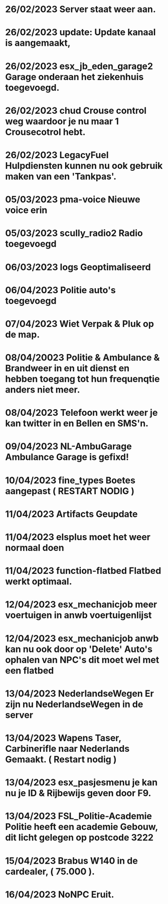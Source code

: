 # 26/02/2023 Server staat weer aan. 
# 26/02/2023 update: Update kanaal is aangemaakt,
# 26/02/2023 esx_jb_eden_garage2 Garage onderaan het ziekenhuis toegevoegd.
# 26/02/2023 chud Crouse control weg waardoor je nu maar 1 Crousecotrol hebt.
# 26/02/2023 LegacyFuel Hulpdiensten kunnen nu ook gebruik maken van een 'Tankpas'.
# 05/03/2023 pma-voice Nieuwe voice erin
# 05/03/2023 scully_radio2 Radio toegevoegd
# 06/03/2023 logs Geoptimaliseerd 
# 06/04/2023 Politie auto's toegevoegd 
# 07/04/2023 Wiet Verpak & Pluk op de map.
# 08/04/20023 Politie & Ambulance & Brandweer in en uit dienst en hebben toegang tot hun frequenqtie anders niet meer.
# 08/04/2023 Telefoon werkt weer je kan twitter in en Bellen en SMS'n.
# 09/04/2023 NL-AmbuGarage  Ambulance Garage is gefixd!
# 10/04/2023 fine_types Boetes aangepast ( RESTART NODIG )
# 11/04/2023 Artifacts Geupdate
# 11/04/2023 elsplus moet het weer normaal doen
# 11/04/2023 function-flatbed Flatbed werkt optimaal.
# 12/04/2023 esx_mechanicjob meer voertuigen in anwb voertuigenlijst
# 12/04/2023 esx_mechanicjob anwb kan nu ook door op 'Delete' Auto's ophalen van NPC's dit moet wel met een flatbed
# 13/04/2023 NederlandseWegen Er zijn nu NederlandseWegen in de server
# 13/04/2023 Wapens Taser, Carbinerifle naar Nederlands Gemaakt. ( Restart nodig ) 
# 13/04/2023  esx_pasjesmenu je kan nu je ID & Rijbewijs geven door F9. 
# 13/04/2023 FSL_Politie-Academie Politie heeft een academie Gebouw, dit licht gelegen op postcode 3222
# 15/04/2023 Brabus W140 in de cardealer, ( 75.000 ).
# 16/04/2023 NoNPC Eruit.
